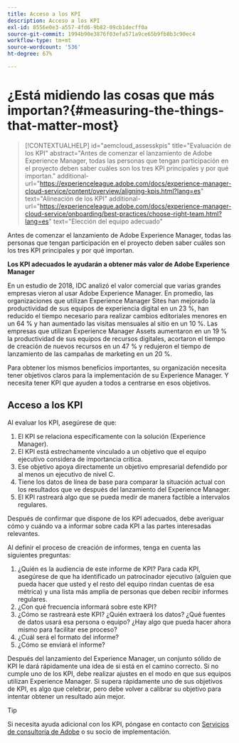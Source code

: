```yaml
---
title: Acceso a los KPI
description: Acceso a los KPI
exl-id: 8556e0e3-a557-4fd6-9b82-09cb1decff0a
source-git-commit: 1994b90e3876f03efa571a9ce65b9fb8b3c90ec4
workflow-type: tm+mt
source-wordcount: '536'
ht-degree: 67%

---
```


# ¿Está midiendo las cosas que más importan?{#measuring-the-things-that-matter-most}

>[!CONTEXTUALHELP]
>id="aemcloud_assesskpis"
>title="Evaluación de los KPI"
>abstract="Antes de comenzar el lanzamiento de Adobe Experience Manager, todas las personas que tengan participación en el proyecto deben saber cuáles son los tres KPI principales y por qué importan."
>additional-url="https://experienceleague.adobe.com/docs/experience-manager-cloud-service/content/overview/aligning-kpis.html?lang=es" text="Alineación de los KPI"
>additional-url="https://experienceleague.adobe.com/docs/experience-manager-cloud-service/onboarding/best-practices/choose-right-team.html?lang=es" text="Elección del equipo adecuado"

Antes de comenzar el lanzamiento de Adobe Experience Manager, todas las personas que tengan participación en el proyecto deben saber cuáles son los tres KPI principales y por qué importan.

**Los KPI adecuados le ayudarán a obtener más valor de Adobe Experience Manager**


En un estudio de 2018, IDC analizó el valor comercial que varias grandes empresas vieron al usar Adobe Experience Manager. En promedio, las organizaciones que utilizan Experience Manager Sites han mejorado la productividad de sus equipos de experiencia digital en un 23 %, han reducido el tiempo necesario para realizar cambios editoriales menores en un 64 % y han aumentado las visitas mensuales al sitio en un 10 %. Las empresas que utilizan Experience Manager Assets aumentaron en un 19 % la productividad de sus equipos de recursos digitales, acortaron el tiempo de creación de nuevos recursos en un 47 % y redujeron el tiempo de lanzamiento de las campañas de marketing en un 20 %.

Para obtener los mismos beneficios importantes, su organización necesita tener objetivos claros para la implementación de su Experience Manager. Y necesita tener KPI que ayuden a todos a centrarse en esos objetivos.

## Acceso a los KPI

Al evaluar los KPI, asegúrese de que:

1. El KPI se relaciona específicamente con la solución (Experience Manager).
1. El KPI está estrechamente vinculado a un objetivo que el equipo ejecutivo considera de importancia crítica.
1. Ese objetivo apoya directamente un objetivo empresarial defendido por al menos un ejecutivo de nivel C.
1. Tiene los datos de línea de base para comparar la situación actual con los resultados que ve después del lanzamiento del Experience Manager.
1. El KPI rastreará algo que se pueda medir de manera factible a intervalos regulares.

Después de confirmar que dispone de los KPI adecuados, debe averiguar cómo y cuándo va a informar sobre cada KPI a las partes interesadas relevantes.

Al definir el proceso de creación de informes, tenga en cuenta las siguientes preguntas:

1. ¿Quién es la audiencia de este informe de KPI? Para cada KPI, asegúrese de que ha identificado un patrocinador ejecutivo (alguien que pueda hacer que usted y el resto del equipo rindan cuentas de esa métrica) y una lista más amplia de personas que deben recibir informes regulares.
1. ¿Con qué frecuencia informará sobre este KPI?
1. ¿Cómo se rastreará este KPI? ¿Quién extraerá los datos? ¿Qué fuentes de datos usará esa persona o equipo? ¿Hay algo que pueda hacer ahora mismo para facilitar ese proceso?
1. ¿Cuál será el formato del informe?
1. ¿Cómo se enviará el informe?

Después del lanzamiento del Experience Manager, un conjunto sólido de KPI le dará rápidamente una idea de si está en el camino correcto. Si no cumple uno de los KPI, debe realizar ajustes en el modo en que sus equipos utilizan Experience Manager. Si supera rápidamente uno de sus objetivos de KPI, es algo que celebrar, pero debe volver a calibrar su objetivo para intentar obtener un resultado aún mejor.

>[!TIP]
>
> Si necesita ayuda adicional con los KPI, póngase en contacto con [Servicios de consultoría de Adobe](https://www.adobe.com/es/experience-cloud/consulting-services.html) o su socio de implementación.
